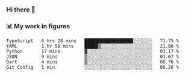 ### Hi there 👋

### 📊 My work in figures

<!--START_SECTION:waka-->

```text
TypeScript   6 hrs 28 mins   ██████████████████░░░░░░░   71.75 %
YAML         1 hr 58 mins    █████▒░░░░░░░░░░░░░░░░░░░   21.86 %
Python       17 mins         ▓░░░░░░░░░░░░░░░░░░░░░░░░   03.17 %
JSON         9 mins          ▒░░░░░░░░░░░░░░░░░░░░░░░░   01.67 %
Dart         4 mins          ▒░░░░░░░░░░░░░░░░░░░░░░░░   00.76 %
Git Config   1 min           ░░░░░░░░░░░░░░░░░░░░░░░░░   00.26 %
```

<!--END_SECTION:waka-->
